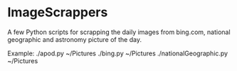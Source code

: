 ImageScrappers
==============

A few Python scripts for scrapping the daily images from bing.com, national geographic and astronomy picture of the day.

Example:
./apod.py ~/Pictures
./bing.py ~/Pictures
./nationalGeographic.py ~/Pictures
